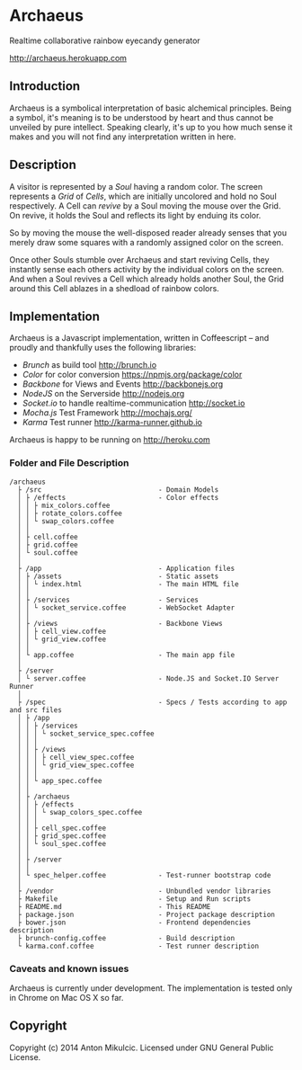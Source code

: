 # Archaeus

Realtime collaborative rainbow eyecandy generator

http://archaeus.herokuapp.com

## Introduction

Archaeus is a symbolical interpretation of basic alchemical principles. Being a symbol, it's meaning is to be understood by heart and thus cannot be unveiled by pure intellect. Speaking clearly, it's up to you how much sense it makes and you will not find any interpretation written in here.

## Description

A visitor is represented by a *Soul* having a random color. The screen represents a *Grid* of *Cells*, which are initially uncolored and hold no Soul respectively. A Cell can *revive* by a Soul moving the mouse over the Grid. On revive, it holds the Soul and reflects its light by enduing its color.

So by moving the mouse the well-disposed reader already senses that you merely draw some squares with a randomly assigned color on the screen.

Once other Souls stumble over Archaeus and start reviving Cells, they instantly sense each others activity by the individual colors on the screen. And when a Soul revives a Cell which already holds another Soul, the Grid around this Cell ablazes in a shedload of rainbow colors.

## Implementation

Archaeus is a Javascript implementation, written in Coffeescript – and proudly and thankfully uses the following libraries:

- *Brunch* as build tool
  http://brunch.io
- *Color* for color conversion
  https://npmjs.org/package/color
- *Backbone* for Views and Events
  http://backbonejs.org
- *NodeJS* on the Serverside
  http://nodejs.org
- *Socket.io* to handle realtime-communication
  http://socket.io
- *Mocha.js* Test Framework
  http://mochajs.org/
- *Karma* Test runner
  http://karma-runner.github.io

Archaeus is happy to be running on http://heroku.com

### Folder and File Description

```
/archaeus
  ├ /src                             - Domain Models
  │ ├ /effects                       - Color effects
  │ │ ├ mix_colors.coffee
  │ │ ├ rotate_colors.coffee
  │ │ └ swap_colors.coffee
  │ │ 
  │ ├ cell.coffee
  │ ├ grid.coffee
  │ └ soul.coffee
  │
  ├ /app                             - Application files
  │ ├ /assets                        - Static assets
  │ │ └ index.html                   - The main HTML file
  │ │
  │ ├ /services                      - Services
  │ │ └ socket_service.coffee        - WebSocket Adapter
  │ │
  │ ├ /views                         - Backbone Views
  │ │ ├ cell_view.coffee
  │ │ └ grid_view.coffee
  │ │
  │ └ app.coffee                     - The main app file
  │
  ├ /server
  │ └ server.coffee                  - Node.JS and Socket.IO Server Runner
  │
  ├ /spec                            - Specs / Tests according to app and src files
  │ ├ /app
  │ │ ├ /services
  │ │ │ └ socket_service_spec.coffee
  │ │ │
  │ │ ├ /views
  │ │ │ ├ cell_view_spec.coffee
  │ │ │ └ grid_view_spec.coffee
  │ │ │
  │ │ └ app_spec.coffee
  │ │
  │ ├ /archaeus
  │ │ ├ /effects
  │ │ │ └ swap_colors_spec.coffee
  │ │ │ 
  │ │ ├ cell_spec.coffee
  │ │ ├ grid_spec.coffee
  │ │ └ soul_spec.coffee
  │ │
  │ ├ /server
  │ │
  │ └ spec_helper.coffee             - Test-runner bootstrap code
  │
  ├ /vendor                          - Unbundled vendor libraries
  ├ Makefile                         - Setup and Run scripts
  ├ README.md                        - This README
  ├ package.json                     - Project package description
  ├ bower.json                       - Frontend dependencies description
  ├ brunch-config.coffee             - Build description
  └ karma.conf.coffee                - Test runner description
```

### Caveats and known issues

Archaeus is currently under development. The implementation is tested only in Chrome on Mac OS X so far.

## Copyright

Copyright (c) 2014 Anton Mikulcic. Licensed under GNU General Public License.
